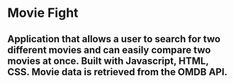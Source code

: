 # Movie Fight

## Application that allows a user to search for two different movies and can easily compare two movies at once. Built with Javascript, HTML, CSS. Movie data is retrieved from the OMDB API. 
